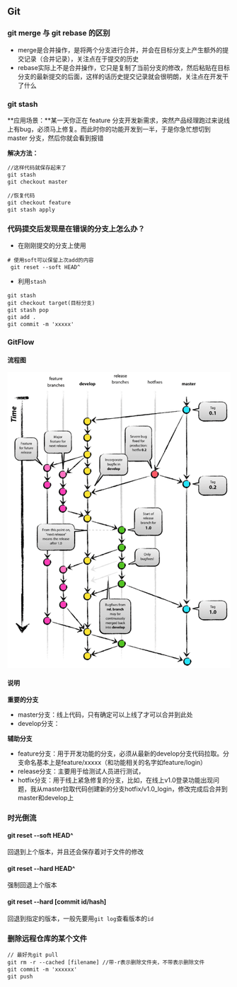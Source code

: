 ## Git

### git merge 与 git rebase 的区别

- merge是合并操作，是将两个分支进行合并，并会在目标分支上产生额外的提交记录（合并记录），关注点在于提交的历史
- rebase实际上不是合并操作，它只是复制了当前分支的修改，然后粘贴在目标分支的最新提交的后面，这样的话历史提交记录就会很明朗，关注点在开发干了什么

### git stash

**应用场景：**某一天你正在 feature 分支开发新需求，突然产品经理跑过来说线上有bug，必须马上修复。而此时你的功能开发到一半，于是你急忙想切到 master 分支，然后你就会看到报错

**解决方法：**

```
//这样代码就保存起来了
git stash 
git checkout master
```

```
//恢复代码
git checkout feature 
git stash apply
```

### 代码提交后发现是在错误的分支上怎么办？

- 在刚刚提交的分支上使用

```
# 使用soft可以保留上次add的内容
 git reset --soft HEAD^
```

- 利用`stash`

```
git stash
git checkout target(目标分支)
git stash pop
git add .
git commit -m 'xxxxx'
```

### GitFlow

#### 流程图

![](./imgs/gitFlow.png)

#### 说明

**重要的分支**

- master分支：线上代码，只有确定可以上线了才可以合并到此处
- develop分支：

**辅助分支**

- feature分支：用于开发功能的分支，必须从最新的develop分支代码拉取。分支命名基本上是feature/xxxxx（和功能相关的名字如feature/login）
- release分支：主要用于给测试人员进行测试，
- hotfix分支：用于线上紧急修复的分支，比如，在线上v1.0登录功能出现问题，我从master拉取代码创建新的分支hotfix/v1.0_login，修改完成后合并到master和develop上

### 时光倒流

#### git reset --soft HEAD^

回退到上个版本，并且还会保存着对于文件的修改

#### git reset --hard HEAD^

强制回退上个版本

#### git reset --hard [commit id/hash]

回退到指定的版本，一般先要用`git log`查看版本的`id`

### 删除远程仓库的某个文件

```
// 最好先git pull
git rm -r --cached [filename] //带-r表示删除文件夹，不带表示删除文件
git commit -m 'xxxxxx'
git push 
```

